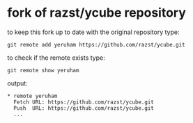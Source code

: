 # fork of razst/ycube repository
to keep this fork up to date with the original repository type:
```
git remote add yeruham https://github.com/razst/ycube.git
```

to check if the remote exists type:
```
git remote show yeruham
```
output:
```
* remote yeruham
  Fetch URL: https://github.com/razst/ycube.git
  Push  URL: https://github.com/razst/ycube.git
  ...
```